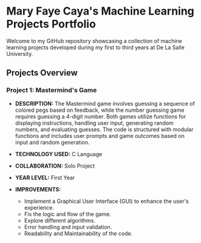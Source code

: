 # Mary Faye Caya's Machine Learning Projects Portfolio

Welcome to my GitHub repository showcasing a collection of machine learning projects developed during my first to third years at De La Salle University. 

## Projects Overview

### Project 1: Mastermind's Game 

- **DESCRIPTION:** The Mastermind game involves guessing a sequence of colored pegs based on feedback, while the number guessing game requires guessing a 4-digit number. Both games utilize functions for displaying instructions, handling user input, generating random numbers, and evaluating guesses. The code is structured with modular functions and includes user prompts and game outcomes based on input and random generation.  
- **TECHNOLOGY USED:** C Language
- **COLLABORATION:** Solo Project
- **YEAR LEVEL:** First Year
  
- **IMPROVEMENTS:**
   - Implement a Graphical User Interface (GUI) to enhance the user's experience.
   - Fix the logic and flow of the game.
   - Explore different algorithms.
   - Error handling and input validation.
   - Readability and Maintainability of the code.

